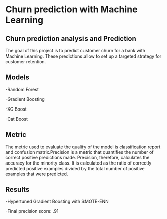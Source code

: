 # Churn prediction with Machine Learning
## Churn prediction analysis and Prediction
The goal of this project is to predict customer churn for a bank with Machine Learning. These predictions allow to set up a targeted strategy for customer retention.

## Models
-Random Forest

-Gradient Boosting 

-XG Boost

-Cat Boost

## Metric
The metric used to evaluate the quality of the model is classification report and confusion matrix.Precision is a metric that quantifies the number of correct positive predictions made. Precision, therefore, calculates the accuracy for the minority class. It is calculated as the ratio of correctly predicted positive examples divided by the total number of positive examples that were predicted.

## Results
-Hypertuned Gradient Boosting with SMOTE-ENN

-Final precision score: .91
